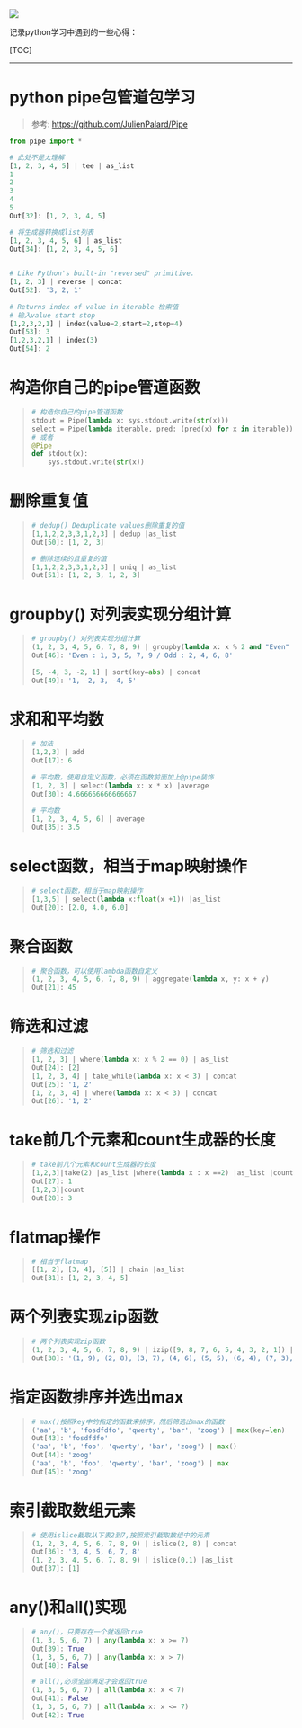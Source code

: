 <img src="http://upload-images.jianshu.io/upload_images/15675864-952291e89189c8a8.jpg">



记录python学习中遇到的一些心得：

[TOC]

***

# python pipe包管道包学习

> 参考: https://github.com/JulienPalard/Pipe

```python
from pipe import *

# 此处不是太理解
[1, 2, 3, 4, 5] | tee | as_list
1
2
3
4
5
Out[32]: [1, 2, 3, 4, 5]

# 将生成器转换成list列表
[1, 2, 3, 4, 5, 6] | as_list
Out[34]: [1, 2, 3, 4, 5, 6]

    
# Like Python's built-in "reversed" primitive.
[1, 2, 3] | reverse | concat
Out[52]: '3, 2, 1'
    
# Returns index of value in iterable 检索值
# 输入value start stop
[1,2,3,2,1] | index(value=2,start=2,stop=4)
Out[53]: 3
[1,2,3,2,1] | index(3)
Out[54]: 2
```





# 构造你自己的pipe管道函数

> ```python
> # 构造你自己的pipe管道函数
> stdout = Pipe(lambda x: sys.stdout.write(str(x)))
> select = Pipe(lambda iterable, pred: (pred(x) for x in iterable))
> # 或者
> @Pipe
> def stdout(x):
>     sys.stdout.write(str(x))
> ```
>
> 



# 删除重复值

> ```python
> # dedup() Deduplicate values删除重复的值
> [1,1,2,2,3,3,1,2,3] | dedup |as_list
> Out[50]: [1, 2, 3]
> 
> # 删除连续的且重复的值
> [1,1,2,2,3,3,1,2,3] | uniq | as_list
> Out[51]: [1, 2, 3, 1, 2, 3]
> ```
>
> 



# groupby() 对列表实现分组计算

> ```python
> # groupby() 对列表实现分组计算
> (1, 2, 3, 4, 5, 6, 7, 8, 9) | groupby(lambda x: x % 2 and "Even" or "Odd") | select(lambda x: "%s : %s" % (x[0], (x[1] | concat(', ')))) | concat(' / ')
> Out[46]: 'Even : 1, 3, 5, 7, 9 / Odd : 2, 4, 6, 8'
>     
> [5, -4, 3, -2, 1] | sort(key=abs) | concat
> Out[49]: '1, -2, 3, -4, 5'
> ```
>
> 



# 求和和平均数

> ```python
> # 加法
> [1,2,3] | add
> Out[17]: 6
>     
> # 平均数，使用自定义函数，必须在函数前面加上@pipe装饰
> [1, 2, 3] | select(lambda x: x * x) |average
> Out[30]: 4.666666666666667
>     
> # 平均数
> [1, 2, 3, 4, 5, 6] | average
> Out[35]: 3.5
> ```



# select函数，相当于map映射操作

> ```python
> # select函数，相当于map映射操作
> [1,3,5] | select(lambda x:float(x +1)) |as_list
> Out[20]: [2.0, 4.0, 6.0]
> ```
>
> 



# 聚合函数

> ```python
> # 聚合函数，可以使用lambda函数自定义
> (1, 2, 3, 4, 5, 6, 7, 8, 9) | aggregate(lambda x, y: x + y)
> Out[21]: 45
> ```
>
> 



# 筛选和过滤

> ```python
> # 筛选和过滤
> [1, 2, 3] | where(lambda x: x % 2 == 0) | as_list
> Out[24]: [2]
> [1, 2, 3, 4] | take_while(lambda x: x < 3) | concat
> Out[25]: '1, 2'
> [1, 2, 3, 4] | where(lambda x: x < 3) | concat
> Out[26]: '1, 2'
> ```



# take前几个元素和count生成器的长度

> ```python
> # take前几个元素和count生成器的长度
> [1,2,3]|take(2) |as_list |where(lambda x : x ==2) |as_list |count
> Out[27]: 1
> [1,2,3]|count
> Out[28]: 3
> ```



# flatmap操作

> ```python
> # 相当于flatmap
> [[1, 2], [3, 4], [5]] | chain |as_list
> Out[31]: [1, 2, 3, 4, 5]
> ```
>
> 



# 两个列表实现zip函数

> ```python
> # 两个列表实现zip函数
> (1, 2, 3, 4, 5, 6, 7, 8, 9) | izip([9, 8, 7, 6, 5, 4, 3, 2, 1]) | concat
> Out[38]: '(1, 9), (2, 8), (3, 7), (4, 6), (5, 5), (6, 4), (7, 3), (8, 2), (9, 1)'
> ```
>
> 



# 指定函数排序并选出max

> ```python
> # max()按照key中的指定的函数来排序，然后筛选出max的函数
> ('aa', 'b', 'fosdfdfo', 'qwerty', 'bar', 'zoog') | max(key=len)
> Out[43]: 'fosdfdfo'
> ('aa', 'b', 'foo', 'qwerty', 'bar', 'zoog') | max()
> Out[44]: 'zoog'
> ('aa', 'b', 'foo', 'qwerty', 'bar', 'zoog') | max
> Out[45]: 'zoog'
> ```
>
> 



# 索引截取数组元素

> ```python
> # 使用islice截取从下表2到7,按照索引截取数组中的元素
> (1, 2, 3, 4, 5, 6, 7, 8, 9) | islice(2, 8) | concat
> Out[36]: '3, 4, 5, 6, 7, 8'
> (1, 2, 3, 4, 5, 6, 7, 8, 9) | islice(0,1) |as_list
> Out[37]: [1]
> ```
>
> 



# any()和all()实现

> ```python
> # any()，只要存在一个就返回true
> (1, 3, 5, 6, 7) | any(lambda x: x >= 7)
> Out[39]: True
> (1, 3, 5, 6, 7) | any(lambda x: x > 7)
> Out[40]: False
> 
> # all(),必须全部满足才会返回true
> (1, 3, 5, 6, 7) | all(lambda x: x < 7)
> Out[41]: False
> (1, 3, 5, 6, 7) | all(lambda x: x <= 7)
> Out[42]: True
> ```
>
> 